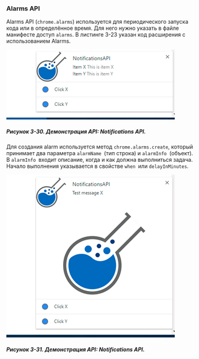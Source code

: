 ### Alarms API

Alarms API \(`chrome.alarms`\) используется для периодического запуска кода или в определённое время. Для него нужно указать в файле манифесте доступ `alarms`. В листинге 3-23 указан код расширения с использованием Alarms.

![Рисунок 3-30. Демонстрация API: Notifications API](/assets/figure-3-30.png)

##### Рисунок 3-30. _Демонстрация API: Notifications API._

Для создания alarm используется метод `chrome.alarms.create`, который принимает два параметра `alarmName `\(тип строка\) и `alarmInfo `\(объект\). В `alarmInfo `входит описание, когда и как должна выполниться задача. Начало выполнения указывается в свойстве `when `или `delayInMinutes`.

![Рисунок 3-31. Демонстрация API: Notifications API](/assets/figure-3-31.png)

##### Рисунок 3-31. _Демонстрация API: Notifications API._

